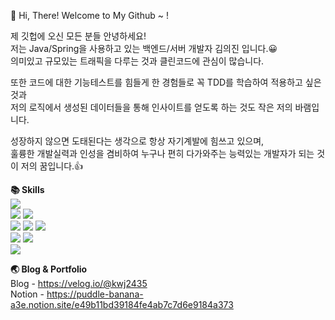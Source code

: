 👋 Hi, There! Welcome to My Github ~ !  

제 깃헙에 오신 모든 분들 안녕하세요!  
저는 Java/Spring을 사용하고 있는 백엔드/서버 개발자 김의진 입니다.😀  
의미있고 규모있는 트래픽을 다루는 것과 클린코드에 관심이 많습니다.

또한 코드에 대한 기능테스트를 힘들게 한 경험들로 꼭 TDD를 학습하여 적용하고 싶은 것과  
저의 로직에서 생성된 데이터들을 통해 인사이트를 얻도록 하는 것도 작은 저의 바램입니다.

성장하지 않으면 도태된다는 생각으로 항상 자기계발에 힘쓰고 있으며,   
훌륭한 개발실력과 인성을 겸비하여 누구나 편히 다가와주는 능력있는 개발자가 되는 것이 저의 꿈입니다.👍

 **📚 Skills**  
<img src="https://img.shields.io/badge/Java-007396?style=flat-square&logo=java&logoColor=white"/>  
<img src="https://img.shields.io/badge/Spring Boot-6DB33F?style=flat-square&logo=spring&logoColor=white"/> <img src="https://img.shields.io/badge/Spring Data JPA-6DB33F?style=flat-square&logo=spring&logoColor=white"/>  
<img src="https://img.shields.io/badge/My Sql-4479A1?style=flat-square&logo=spring&logoColor=white"/> <img src="https://img.shields.io/badge/MariaDB-003545?style=flat-square&logo=mariadb&logoColor=white"/> 
 <img src="https://img.shields.io/badge/jenkins-D24939?style=flat-square&logo=jenkins&logoColor=white"/>  
  <img src="https://img.shields.io/badge/git-F05032?style=flat-square&logo=git&logoColor=white"/> <img src="https://img.shields.io/badge/github-181717?style=flat-square&logo=github&logoColor=white"/>  
  <img src="https://img.shields.io/badge/sourcetree-0052CC?style=flat-square&logo=sourcetree&logoColor=white"/>

**🌏 Blog & Portfolio**  
Blog - https://velog.io/@kwj2435  
Notion - https://puddle-banana-a3e.notion.site/e49b11bd39184fe4ab7c7d6e9184a373
